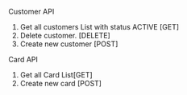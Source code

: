 

Customer API
1. Get all customers List with status ACTIVE [GET]
2. Delete customer. [DELETE]
3. Create new customer [POST]

Card API
1. Get all Card List[GET]
2. Create new card [POST]

